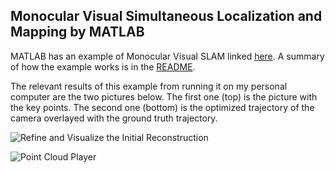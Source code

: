 ## Monocular Visual Simultaneous Localization and Mapping by MATLAB

MATLAB has an example of Monocular Visual SLAM linked [here](https://www.mathworks.com/help/vision/ug/monocular-visual-simultaneous-localization-and-mapping.html). A summary of how the example works is in the [README](https://github.com/frankzachma/Visual-Mono-SLAM/blob/main/README.md).

The relevant results of this example from running it on my personal computer are the two pictures below. The first one (top) is the picture with the key points. The second one (bottom) is the optimized trajectory of the camera overlayed with the ground truth trajectory.

![Refine and Visualize the Initial Reconstruction](https://github.com/frankzachma/Visual-Mono-SLAM/assets/168232333/eec3bc35-37a0-4c3a-abfa-ab82af74b2ba)

![Point Cloud Player](https://github.com/frankzachma/Visual-Mono-SLAM/assets/168232333/51d9f0e4-cac9-4e9b-8584-250536f6f5f0)

